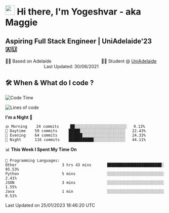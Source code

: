 <h1><img src="https://emojis.slackmojis.com/emojis/images/1531849430/4246/blob-sunglasses.gif?1531849430" width="30"/> Hi there, I'm Yogeshvar - aka Maggie</h1>

## Aspiring Full Stack Engineer | UniAdelaide'23 🇦🇺  
🏂🏻  Based on Adelaide &nbsp;&nbsp;&nbsp;&nbsp;&nbsp;&nbsp;&nbsp;&nbsp;&nbsp;&nbsp;&nbsp;&nbsp;&nbsp;&nbsp;&nbsp;&nbsp;&nbsp;&nbsp;&nbsp;&nbsp;&nbsp;&nbsp;&nbsp;&nbsp;&nbsp;&nbsp;&nbsp;&nbsp;&nbsp;&nbsp;&nbsp;&nbsp;&nbsp;&nbsp;&nbsp;&nbsp;&nbsp;&nbsp;&nbsp;👨‍💻 Student @ [UniAdelaide](https://www.adelaide.edu.au)   &nbsp;&nbsp;&nbsp;&nbsp;&nbsp;&nbsp;&nbsp;&nbsp;&nbsp;&nbsp;&nbsp;&nbsp;&nbsp;&nbsp;&nbsp;&nbsp;&nbsp;&nbsp;&nbsp;&nbsp;&nbsp;&nbsp;&nbsp;&nbsp;&nbsp;&nbsp;&nbsp;&nbsp;&nbsp;&nbsp;&nbsp;Last Updated: 30/06/2021

## 🛠 When & What do I code ?  

<!--START_SECTION:waka-->
![Code Time](http://img.shields.io/badge/Code%20Time-1%2C910%20hrs%2021%20mins-blue)

![Lines of code](https://img.shields.io/badge/From%20Hello%20World%20I%27ve%20Written-2%20Million%20lines%20of%20code-blue)

**I'm a Night 🦉** 

```text
🌞 Morning    24 commits     ██░░░░░░░░░░░░░░░░░░░░░░░   9.13% 
🌆 Daytime    59 commits     █████░░░░░░░░░░░░░░░░░░░░   22.43% 
🌃 Evening    64 commits     ██████░░░░░░░░░░░░░░░░░░░   24.33% 
🌙 Night      116 commits    ███████████░░░░░░░░░░░░░░   44.11%

```


📊 **This Week I Spent My Time On** 

```text
💬 Programming Languages: 
Other                    3 hrs 43 mins       ████████████████████████░   95.53% 
Python                   5 mins              ░░░░░░░░░░░░░░░░░░░░░░░░░   2.41% 
JSON                     3 mins              ░░░░░░░░░░░░░░░░░░░░░░░░░   1.55% 
Java                     1 min               ░░░░░░░░░░░░░░░░░░░░░░░░░   0.51%

```


 Last Updated on 25/01/2023 18:46:20 UTC
<!--END_SECTION:waka-->
